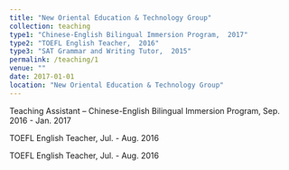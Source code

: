 ```yaml
---
title: "New Oriental Education & Technology Group"
collection: teaching
type1: "Chinese-English Bilingual Immersion Program,  2017"
type2: "TOEFL English Teacher,  2016"
type3: "SAT Grammar and Writing Tutor,  2015"
permalink: /teaching/1
venue: ""
date: 2017-01-01
location: "New Oriental Education & Technology Group"
---
```



Teaching Assistant – Chinese-English Bilingual Immersion Program, Sep. 2016 - Jan. 2017


TOEFL English Teacher, Jul. - Aug. 2016


TOEFL English Teacher, Jul. - Aug. 2016

